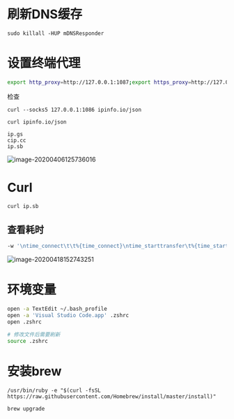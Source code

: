 # 刷新DNS缓存

```
sudo killall -HUP mDNSResponder
```



# 设置终端代理

```bash
export http_proxy=http://127.0.0.1:1087;export https_proxy=http://127.0.0.1:1087;
```

检查

```
curl --socks5 127.0.0.1:1086 ipinfo.io/json

curl ipinfo.io/json

ip.gs
cip.cc
ip.sb
```

![image-20200406125736016](http://mdpic.yanhao.ren/0ce8473b38f8905bc4b91c8a4c657eab.jpg)



# Curl

```bash
curl ip.sb
```

## 查看耗时

```bash
-w '\ntime_connect\t\t%{time_connect}\ntime_starttransfer\t%{time_starttransfer}\ntime_total\t\t%{time_total}\n'
```

![image-20200418152743251](http://mdpic.yanhao.ren/25403c6dbe5b875f2b17ea6a155fe137.png)



# 环境变量

```bash
open -a TextEdit ~/.bash_profile
open -a 'Visual Studio Code.app' .zshrc
open .zshrc

# 修改文件后需要刷新
source .zshrc
```



# 安装brew

```shell
/usr/bin/ruby -e "$(curl -fsSL https://raw.githubusercontent.com/Homebrew/install/master/install)"
```

```shell
brew upgrade
```

